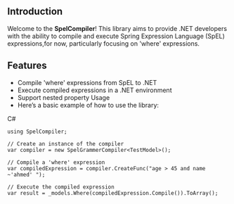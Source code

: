 ## Introduction

Welcome to the **SpelCompiler**! This library aims to provide .NET developers with the ability to compile and execute Spring Expression Language (SpEL) expressions,for now, particularly focusing on 'where' expressions.

## Features

- Compile 'where' expressions from SpEL to .NET
- Execute compiled expressions in a .NET environment
- Support nested property
Usage
- Here’s a basic example of how to use the library:

C#
```
using SpelCompiler;

// Create an instance of the compiler
var compiler = new SpelGrammerCompiler<TestModel>();

// Compile a 'where' expression
var compiledExpression = compiler.CreateFunc("age > 45 and name ~'ahmed' ");

// Execute the compiled expression
var result = _models.Where(compiledExpression.Compile()).ToArray();
```
